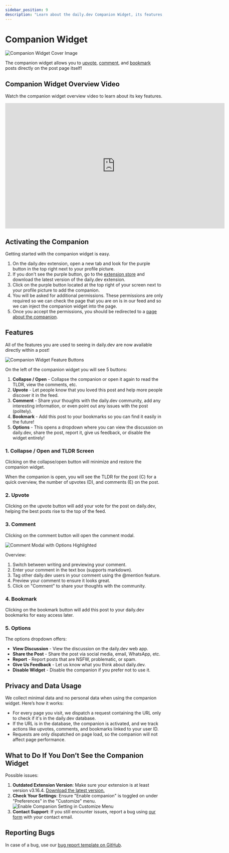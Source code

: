 ```yaml
---
sidebar_position: 9
description: "Learn about the daily.dev Companion Widget, its features, activation process, and how it enhances user engagement directly on post pages."
---
```


# Companion Widget

![Companion Widget Cover Image](https://daily-now-res.cloudinary.com/image/upload/v1655796433/companion/chagelog_cover.png)

The companion widget allows you to [upvote](https://docs.daily.dev/docs/key-features/upvotes), [comment](https://docs.daily.dev/docs/key-features/discussions), and [bookmark](https://docs.daily.dev/docs/key-features/bookmarks) posts directly on the post page itself!

## Companion Widget Overview Video

Watch the companion widget overview video to learn about its key features.

<iframe width="700" height="400" src="https://www.youtube.com/embed/7lfUzdkG03E" frameborder="0" allow="accelerometer; autoplay; encrypted-media; gyroscope; picture-in-picture" allowfullscreen></iframe>

## Activating the Companion

Getting started with the companion widget is easy.

1. On the daily.dev extension, open a new tab and look for the purple button in the top right next to your profile picture.
2. If you don't see the purple button, go to the [extension store](https://api.daily.dev/get?_ga=2.220083545.157894557.1655794404-623033389.1647175282) and download the latest version of the daily.dev extension.
3. Click on the purple button located at the top right of your screen next to your profile picture to add the companion.
4. You will be asked for additional permissions. These permissions are only required so we can check the page that you are on is in our feed and so we can inject the companion widget into the page. 
5. Once you accept the permissions, you should be redirected to a [page about the companion](https://daily.dev/blog/companion). 

## Features

All of the features you are used to seeing in daily.dev are now available directly within a post!

![Companion Widget Feature Buttons](https://daily-now-res.cloudinary.com/image/upload/v1655796433/companion/Companion_-_Pointers.png)

On the left of the companion widget you will see 5 buttons:

1. **Collapse / Open** - Collapse the companion or open it again to read the TLDR, view the comments, etc.
2. **Upvote** - Let people know that you loved this post and help more people discover it in the feed.
3. **Comment** - Share your thoughts with the daily.dev community, add any interesting information, or even point out any issues with the post (politely).
4. **Bookmark** - Add this post to your bookmarks so you can find it easily in the future!
5. **Options** - This opens a dropdown where you can view the discussion on daily.dev, share the post, report it, give us feedback, or disable the widget entirely!

### 1. Collapse / Open and TLDR Screen
Clicking on the collapse/open button will minimize and restore the companion widget.

When the companion is open, you will see the TLDR for the post (C) for a quick overview, the number of upvotes (D), and comments (E) on the post.

### 2. Upvote
Clicking on the upvote button will add your vote for the post on daily.dev, helping the best posts rise to the top of the feed.

### 3. Comment
Clicking on the comment button will open the comment modal.

![Comment Modal with Options Highlighted](https://daily-now-res.cloudinary.com/image/upload/v1655796448/companion/Comment_popup_-_Pointers.png)

Overview:
1. Switch between writing and previewing your comment.
2. Enter your comment in the text box (supports markdown).
3. Tag other daily.dev users in your comment using the @mention feature.
4. Preview your comment to ensure it looks great.
5. Click on "Comment" to share your thoughts with the community.

### 4. Bookmark
Clicking on the bookmark button will add this post to your daily.dev bookmarks for easy access later.

### 5. Options
The options dropdown offers:
- **View Discussion** - View the discussion on the daily.dev web app.
- **Share the Post** - Share the post via social media, email, WhatsApp, etc.
- **Report** - Report posts that are NSFW, problematic, or spam.
- **Give Us Feedback** - Let us know what you think about daily.dev.
- **Disable Widget** - Disable the companion if you prefer not to use it.

## Privacy and Data Usage

We collect minimal data and no personal data when using the companion widget. Here’s how it works:
- For every page you visit, we dispatch a request containing the URL only to check if it's in the daily.dev database.
- If the URL is in the database, the companion is activated, and we track actions like upvotes, comments, and bookmarks linked to your user ID.
- Requests are only dispatched on page load, so the companion will not affect page performance.

## What to Do If You Don’t See the Companion Widget

Possible issues:
1. **Outdated Extension Version**: Make sure your extension is at least version v3.16.4. [Download the latest version.](https://api.daily.dev/get?_ga=2.190141803.157894557.1655794404-623033389.1647175282)
2. **Check Your Settings**: Ensure "Enable companion" is toggled on under "Preferences" in the "Customize" menu.
![Enable Companion Setting in Customize Menu](https://daily-now-res.cloudinary.com/image/upload/v1655797803/companion/Screen_Shot_21-06-2022_at_08.49.png)
3. **Contact Support**: If you still encounter issues, report a bug using [our form](https://it057218.typeform.com/to/zN8B5Vog?typeform-source=daily.dev) with your contact email.

## Reporting Bugs

In case of a bug, use our [bug report template on GitHub](https://github.com/dailydotdev/daily/issues/new?assignees=&labels=Type%3A+Bug&template=---bug-report.md&title=%F0%9F%90%9B+BUG%3A+).

